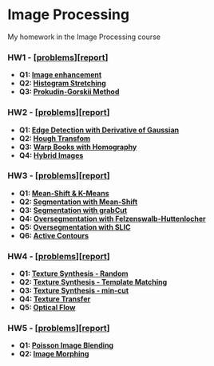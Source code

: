 # Image Processing
My homework in the Image Processing course

### HW1 - [[problems](HW1/hw1.pdf)][[report](HW1/report.pdf)]
- **Q1: [Image enhancement](HW1/f01.py)**
- **Q2: [Histogram Stretching](HW1/f02.py)**
- **Q3: [Prokudin-Gorskii Method](HW1/f03.py)**

### HW2 - [[problems](HW2/hw2.pdf)][[report](HW2/report.pdf)]
- **Q1: [Edge Detection with Derivative of Gaussian](HW2/Q1.py)**
- **Q2: [Hough Transfom](HW2/Q2.py)**
- **Q3: [Warp Books with Homography](HW2/Q3.py)**
- **Q4: [Hybrid Images](HW2/Q4.py)**

### HW3 - [[problems](HW3/hw3.pdf)][[report](HW3/report.pdf)]
- **Q1: [Mean-Shift & K-Means](HW3/Q1.py)**
- **Q2: [Segmentation with Mean-Shift](HW3/Q2.py)**
- **Q3: [Segmentation with grabCut](HW3/Q3.py)**
- **Q4: [Oversegmentation with Felzenswalb-Huttenlocher](HW3/Q4.py)**
- **Q5: [Oversegmentation with SLIC](HW3/Q5.py)**
- **Q6: [Active Contours](HW3/Q6.py)**

### HW4 - [[problems](HW4/hw4.pdf)][[report](HW4/report.pdf)]
- **Q1: [Texture Synthesis - Random](HW4/Q1.py)**
- **Q2: [Texture Synthesis - Template Matching](HW4/Q2.py)**
- **Q3: [Texture Synthesis - min-cut](HW4/Q3.py)**
- **Q4: [Texture Transfer](HW4/Q4.py)**
- **Q5: [Optical Flow](HW4/Q5.py)**

### HW5 - [[problems](HW5/hw5.pdf)][[report](HW5/report.pdf)]
- **Q1: [Poisson Image Blending](HW5/Q1.py)**
- **Q2: [Image Morphing](HW5/Q2.py)**


